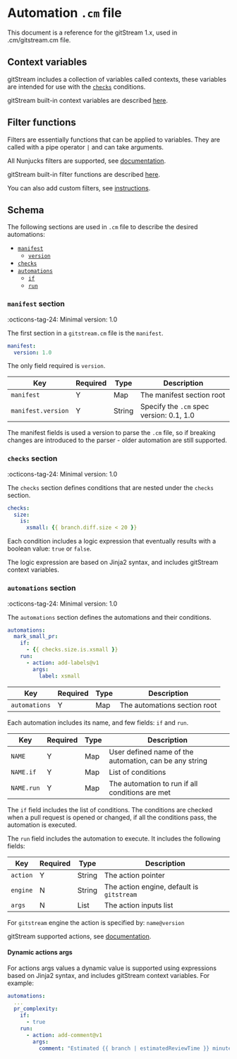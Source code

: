 # Automation `.cm` file 

This document is a reference for the gitStream 1.x, used in .cm/gitstream.cm file.

## Context variables

gitStream includes a collection of variables called contexts, these variables are intended 
for use with the [`checks`](#checks-section) conditions.

gitStream built-in context variables are described [here](21_gitstream-context.md).

## Filter functions

Filters are essentially functions that can be applied to variables. They are called with a pipe 
operator `|` and can take arguments. 

All Nunjucks filters are supported, see [documentation](https://mozilla.github.io/nunjucks/templating.html#builtin-filters).

gitStream built-in filter functions are described [here](23_gitstream-filters.md).

You can also add custom filters, see [instructions](24_custom-filters.md).

## Schema

The following sections are used in `.cm` file to describe the desired automations:

- [`manifest`](#manifest-section)
    - [`version`](#manifest-section)
- [`checks`](#checks-section)
- [`automations`](#automations-section)
    - [`if`](#automations-section)
    - [`run`](#automations-section)

### `manifest` section

:octicons-tag-24: Minimal version: 1.0

The first section in a `gitstream.cm` file is the `manifest`.

```yaml
manifest: 
  version: 1.0
```

The only field required is `version`.

| Key         | Required | Type    | Description                              |
| ----------- | ---------|---------|----------------------------------------- |
| `manifest`         | Y        | Map     | The manifest section root                |
| `manifest.version` | Y        | String  | Specify the `.cm` spec version: 0.1, 1.0 |

The manifest fields is used a version to parse the `.cm` file, so if breaking changes are 
introduced to the parser - older automation are still supported.

### `checks` section

:octicons-tag-24: Minimal version: 1.0

The `checks` section defines conditions that are nested under the `checks` section.  

```yaml
checks:
  size:
    is:
      xsmall: {{ branch.diff.size < 20 }}
```

Each condition includes a logic expression that eventually results with a boolean value: `true` or `false`. 

The logic expression are based on Jinja2 syntax, and includes gitStream context variables.

### `automations` section

:octicons-tag-24: Minimal version: 1.0

The `automations` section defines the automations and their conditions. 

```yaml
automations:
  mark_small_pr:
    if:
      - {{ checks.size.is.xsmall }}
    run:
      - action: add-labels@v1
        args:
          label: xsmall
```

| Key            | Required | Type    | Description                                     |
|----------------|----------|---------|------------------------------------------------ |
| `automations`  | Y        | Map     | The automations section root     |

Each automation includes its name, and few fields: `if` and `run`.

| Key        | Required  | Type    | Description                                     |
|------------|-----------|---------|------------------------------------------------ |
| `NAME`     | Y | Map | User defined name of the automation, can be any string       |
| `NAME.if`  | Y | Map | List of conditions                               |
| `NAME.run` | Y | Map | The automation to run if all conditions are met |

The `if` field includes the list of conditions. The conditions are checked when a pull request 
is opened or changed, if all the conditions pass, the automation is executed.

The `run` field includes the automation to execute. It includes the following fields:

| Key         | Required | Type    | Description                                     |
| ----------- | ---------|---------|------------------------------------------------ |
| `action`    | Y        | String  | The action pointer                              |
| `engine`    | N        | String  | The action engine, default is `gitstream`       |
| `args`      | N        | List    | The action inputs list                          |

For `gitstream` engine the action is specified by: `name@version`

gitStream supported actions, see [documentation](25_gitstream-actions.md).

#### Dynamic actions args
For actions args values a dynamic value is supported using expressions based on Jinja2 syntax, and includes gitStream context variables. For example:

```yaml
automations:
  ...
  pr_complexity:
    if:
      - true
    run:
      - action: add-comment@v1
        args:
          comment: "Estimated {{ branch | estimatedReviewTime }} minutes to review"
```

